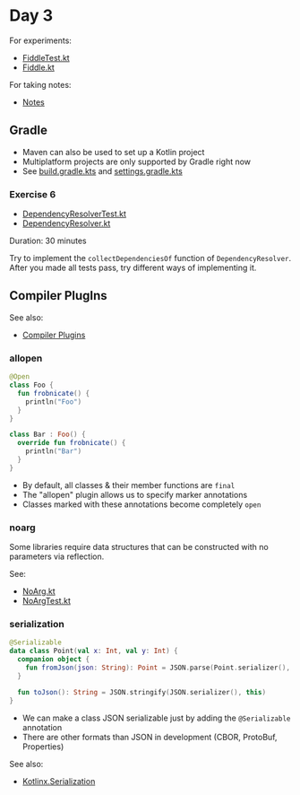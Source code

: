 # Day 3

For experiments:
* [FiddleTest.kt](../src/test/code/guru/drako/trainings/kotlin/day3/FiddleTest.kt)
* [Fiddle.kt](../src/main/code/guru/drako/trainings/kotlin/day3/Fiddle.kt)

For taking notes:
* [Notes](./day3-notes.md)

## Gradle

* Maven can also be used to set up a Kotlin project
* Multiplatform projects are only supported by Gradle right now
* See [build.gradle.kts](../build.gradle.kts) and [settings.gradle.kts](../settings.gradle.kts)

### Exercise 6

* [DependencyResolverTest.kt](../src/test/code/guru/drako/trainings/kotlin/day3/mavenlite/DependencyResolverTest.kt)
* [DependencyResolver.kt](../src/main/code/guru/drako/trainings/kotlin/day3/mavenlite/DependencyResolver.kt)

Duration: 30 minutes

Try to implement the `collectDependenciesOf` function of `DependencyResolver`.
After you made all tests pass, try different ways of implementing it.

## Compiler PlugIns

See also:
* [Compiler Plugins](https://kotlinlang.org/docs/reference/compiler-plugins.html)

### allopen

```kotlin
@Open
class Foo {
  fun frobnicate() {
    println("Foo")
  }
}

class Bar : Foo() {
  override fun frobnicate() {
    println("Bar")
  }
}
```

* By default, all classes & their member functions are `final`
* The "allopen" plugin allows us to specify marker annotations
* Classes marked with these annotations become completely `open`

### noarg

Some libraries require data structures that can
be constructed with no parameters via reflection.

See:
* [NoArg.kt](../src/main/code/guru/drako/trainings/kotlin/day3/NoArg.kt)
* [NoArgTest.kt](../src/test/code/guru/drako/trainings/kotlin/day3/NoArgTest.kt)

### serialization

```kotlin
@Serializable
data class Point(val x: Int, val y: Int) {
  companion object {
    fun fromJson(json: String): Point = JSON.parse(Point.serializer(), json)
  }

  fun toJson(): String = JSON.stringify(JSON.serializer(), this)
}
```

* We can make a class JSON serializable just by adding the `@Serializable` annotation
* There are other formats than JSON in development (CBOR, ProtoBuf, Properties)

See also:
* [Kotlinx.Serialization](https://github.com/Kotlin/kotlinx.serialization)

